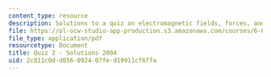 ```yaml
---
content_type: resource
description: Solutions to a quiz on electromagnetic fields, forces, and motion.
file: https://ol-ocw-studio-app-production.s3.amazonaws.com/courses/6-641-electromagnetic-fields-forces-and-motion-spring-2005/2c811c0dd656092407fed19911cf6ffa_04_q02_sol.pdf
file_type: application/pdf
resourcetype: Document
title: Quiz 2 - Solutions 2004
uid: 2c811c0d-d656-0924-07fe-d19911cf6ffa
---
```

